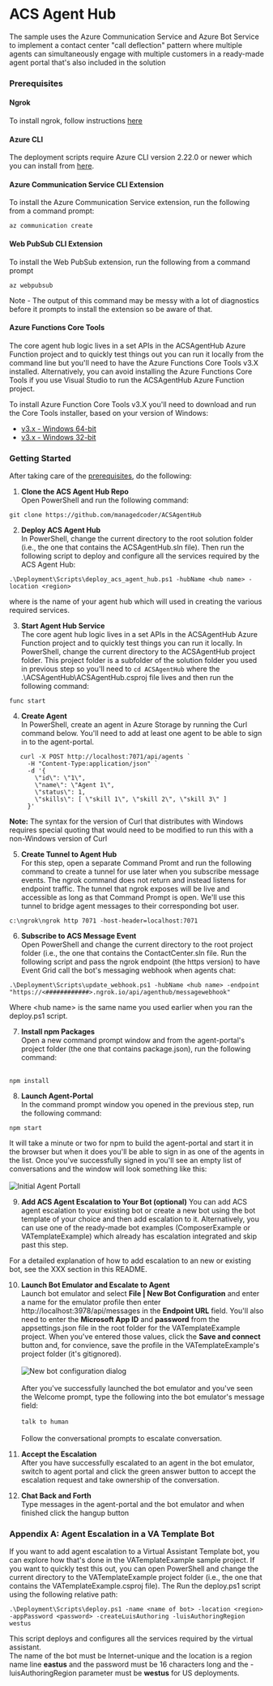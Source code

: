 # ACS Agent Hub
The sample uses the Azure Communication Service and Azure Bot Service to implement a
contact center "call deflection" pattern where multiple agents can simultaneously engage 
with multiple customers in a ready-made agent portal that's also included in the solution

### <a name="Prerequisites"></a>Prerequisites

#### Ngrok
To install ngrok, follow instructions [here](https://ngrok.com/download)

#### Azure CLI
The deployment scripts require Azure CLI version 2.22.0 or newer which you can install from [here](
https://docs.microsoft.com/en-us/cli/azure/install-azure-cli-windows?tabs=azure-cli).

#### Azure Communication Service CLI Extension

To install the Azure Communication Service extension, run the following from a command prompt:
```
az communication create
```
#### Web PubSub CLI Extension
To install the Web PubSub extension, run the following from a command prompt
```
az webpubsub
```
Note - The output of this command may be messy with a lot of diagnostics before it prompts to
install the extension so be aware of that.

#### Azure Functions Core Tools
The core agent hub logic lives in a set APIs in the ACSAgentHub Azure Function project and to quickly
test things out you can run it locally from the command line but you'll need to have the Azure 
Functions Core Tools v3.X installed.  Alternatively, you can avoid installing the Azure Functions Core
Tools if you use Visual Studio to run the ACSAgentHub Azure Function project.

To install Azure Function Core Tools v3.X you'll need to download and run the Core Tools installer, based on your version of Windows:

* [v3.x - Windows 64-bit](https://go.microsoft.com/fwlink/?linkid=2135274)
* [v3.x - Windows 32-bit](https://go.microsoft.com/fwlink/?linkid=2135275)

### <a name="GettingStarted"></a>Getting Started

After taking care of the [prerequisites](#Prerequisites), do the following:

1) **Clone the ACS Agent Hub Repo**  
Open PowerShell and run the following command:
```
git clone https://github.com/managedcoder/ACSAgentHub
```
2) **Deploy ACS Agent Hub**  
In PowerShell, change the current directory to the root solution folder (i.e., the one
that contains the ACSAgentHub.sln file). Then run the following script to deploy and
configure all the services required by the ACS Agent Hub:
```
.\Deployment\Scripts\deploy_acs_agent_hub.ps1 -hubName <hub name> -location <region>
```
where <hub name> is the name of your agent hub which will used in creating the various
required services.

3) **Start Agent Hub Service**  
The core agent hub logic lives in a set APIs in the ACSAgentHub Azure Function project and
to quickly test things you can run it locally.  In PowerShell, change the current directory
to the ACSAgentHub project folder.  This project folder is a subfolder of the solution
folder you used in previous step so you'll need to ```cd ACSAgentHub``` where the
.\ACSAgentHub\ACSAgentHub.csproj file lives and then run the following command:
```
func start
```
4) **Create Agent**  
In PowerShell, create an agent in Azure Storage by running the Curl command below. You'll
need to add at least one agent to be able to sign in to the agent-portal.
```
   curl -X POST http://localhost:7071/api/agents `
     -H "Content-Type:application/json" `
     -d '{
       \"id\": \"1\",
       \"name\": \"Agent 1\",
       \"status\": 1,
       \"skills\": [ \"skill 1\", \"skill 2\", \"skill 3\" ] 
     }'
```
**Note:** The syntax for the version of Curl that distributes with Windows requires special quoting that would need to
be modified to run this with a non-Windows version of Curl

5) **Create Tunnel to Agent Hub**  
For this step, open a separate Command Promt and run the following command to create a 
tunnel for use later when you subscribe message events. The ngrok command does not return 
and instead listens for endpoint traffic.  The tunnel that ngrok exposes will be live and
accessible as long as that Command Prompt is open. We'll use this tunnel to bridge agent
messages to their corresponding bot user.
```
c:\ngrok\ngrok http 7071 -host-header=localhost:7071
```
6) **Subscribe to ACS Message Event**  
Open PowerShell and change the current directory to the root project folder (i.e., the one that contains the
ContactCenter.sln file.  Run the following script and pass the ngrok endpoint (the https version) to have
Event Grid call the bot's messaging webhook when agents chat:
```
.\Deployment\Scripts\update_webhook.ps1 -hubName <hub name> -endpoint "https://<############>.ngrok.io/api/agenthub/messagewebhook"
```
Where \<hub name\> is the same name you used earlier when you ran the deploy.ps1 script.

7) **Install npm Packages**  
Open a new command prompt window and from the agent-portal's project folder (the one that contains package.json), run the following command:<br><br>
```
npm install
```
8) **Launch Agent-Portal**  
In the command prompt window you opened in the previous step, run the following command:
```
npm start
```
It will take a minute or two for npm to build the agent-portal and start it in the browser but when it does you'll be able to sign 
in as one of the agents in the list.  Once you've successfully signed in you'll see an empty list of conversations and the window 
will look something like this:<br><br>
![Initial Agent Portall](doc/InitialAgentPortal.png)

9) **Add ACS Agent Escalation to Your Bot (optional)**
You can add ACS agent escalation to your existing bot or create a new bot using the bot template of your choice and then add
escalation to it.  Alternatively, you can use one of the ready-made bot examples (ComposerExample or VATemplateExample) which
already has escalation integrated and skip past this step.

For a detailed explanation of how to add escalation to an new or existing bot, see the XXX section in this README.

10) **Launch Bot Emulator and Escalate to Agent**  
Launch bot emulator and select **File | New Bot Configuration** and enter a name for the emulator profile then enter
http://localhost:3978/api/messages in the **Endpoint URL** field.  You'll also need to enter the **Microsoft App ID** and **password** 
from the appsettings.json file in the root folder for the VATemplateExample project. When you've entered those values, click the
**Save and connect** button and, for convience, save the profile in the VATemplateExample's project folder (it's gitignored).<br><br>
![New bot configuration dialog](doc/NewBotEmulatorConfigDialog.png)<br><br>
After you've successfully launched the bot emulator and you've seen the Welcome prompt, type the following into the bot emulator's 
message field:<br><br>```talk to human```<br><br>
Follow the conversational prompts to escalate conversation.

11) **Accept the Escalation**  
After you have successfully escalated to an agent in the bot emulator, switch to agent portal and click the green answer button to
accept the escalation request and take ownership of the conversation.

11) **Chat Back and Forth**  
Type messages in the agent-portal and the bot emulator and when finished click the hangup button

### <a name="AddingAgentEscalationToNewOrExistingBot"></a>Appendix A: Agent Escalation in a VA Template Bot
If you want to add agent escalation to a Virtual Assistant Template bot, you can explore
how that's done in the VATemplateExample sample project.  If you want to quickly test this
out, you can open PowerShell and change the current directory to the VATemplateExample 
project folder (i.e., the one that contains the VATemplateExample.csproj file).  The Run
the deploy.ps1 script using the following relative path:
```
.\Deployment\Scripts\deploy.ps1 -name <name of bot> -location <region> -appPassword <password> -createLuisAuthoring -luisAuthoringRegion westus
```
This script deploys and configures all the services required by the virtual assistant.  
The name of the bot must be Internet-unique and the location is a region name 
line **eastus** and the password must be 16 characters long and the -luisAuthoringRegion
parameter must be **westus** for US deployments.